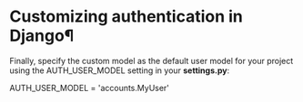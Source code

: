 
# Customizing authentication in Django¶


Finally, specify the custom model as the default user model for your project using the AUTH_USER_MODEL setting in your **settings.py**:

AUTH_USER_MODEL = 'accounts.MyUser'
